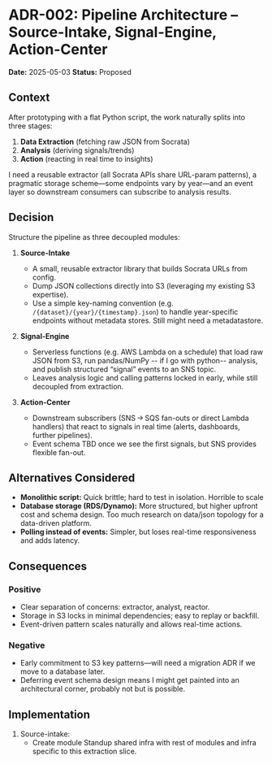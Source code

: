 # ADR-002: Pipeline Architecture – Source-Intake, Signal-Engine, Action-Center

**Date:** 2025-05-03
**Status:** Proposed

## Context

After prototyping with a flat Python script, the work naturally splits into three stages:

1. **Data Extraction** (fetching raw JSON from Socrata)
2. **Analysis** (deriving signals/trends)
3. **Action** (reacting in real time to insights)

I need a reusable extractor (all Socrata APIs share URL-param patterns), a pragmatic storage scheme—some endpoints vary by year—and an event layer so downstream consumers can subscribe to analysis results.

## Decision

Structure the pipeline as three decoupled modules:

1. **Source-Intake**

   - A small, reusable extractor library that builds Socrata URLs from config.
   - Dump JSON collections directly into S3 (leveraging my existing S3 expertise).
   - Use a simple key-naming convention (e.g. `/{dataset}/{year}/{timestamp}.json`) to handle year-specific endpoints without metadata stores. Still might need a metadatastore.

2. **Signal-Engine**

   - Serverless functions (e.g. AWS Lambda on a schedule) that load raw JSON from S3, run pandas/NumPy -- if I go with python-- analysis, and publish structured “signal” events to an SNS topic.
   - Leaves analysis logic and calling patterns locked in early, while still decoupled from extraction.

3. **Action-Center**
   - Downstream subscribers (SNS → SQS fan-outs or direct Lambda handlers) that react to signals in real time (alerts, dashboards, further pipelines).
   - Event schema TBD once we see the first signals, but SNS provides flexible fan-out.

## Alternatives Considered

- **Monolithic script:** Quick brittle; hard to test in isolation. Horrible to scale
- **Database storage (RDS/Dynamo):** More structured, but higher upfront cost and schema design. Too much research on data/json topology for a data-driven platform.
- **Polling instead of events:** Simpler, but loses real-time responsiveness and adds latency.

## Consequences

### Positive

- Clear separation of concerns: extractor, analyst, reactor.
- Storage in S3 locks in minimal dependencies; easy to replay or backfill.
- Event-driven pattern scales naturally and allows real-time actions.

### Negative

- Early commitment to S3 key patterns—will need a migration ADR if we move to a database later.
- Deferring event schema design means I might get painted into an architectural corner, probably not but is possible.

## Implementation

1. Source-intake:
   - Create module
     Standup shared infra with rest of modules and infra specific to this extraction slice.

